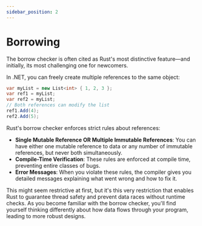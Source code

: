 ```yaml
---
sidebar_position: 2
---
```


# Borrowing

The borrow checker is often cited as Rust's most distinctive feature—and initially, its most challenging one for newcomers.

In .NET, you can freely create multiple references to the same object:

```csharp showLineNumbers
var myList = new List<int> { 1, 2, 3 };
var ref1 = myList;
var ref2 = myList;
// Both references can modify the list
ref1.Add(4);
ref2.Add(5);
```

Rust's borrow checker enforces strict rules about references:

- **Single Mutable Reference OR Multiple Immutable References**: You can have either one mutable reference to data or any number of immutable references, but never both simultaneously.
- **Compile-Time Verification**: These rules are enforced at compile time, preventing entire classes of bugs.
- **Error Messages**: When you violate these rules, the compiler gives you detailed messages explaining what went wrong and how to fix it.

This might seem restrictive at first, but it's this very restriction that enables Rust to guarantee thread safety and prevent data races without runtime checks. As you become familiar with the borrow checker, you'll find yourself thinking differently about how data flows through your program, leading to more robust designs.
